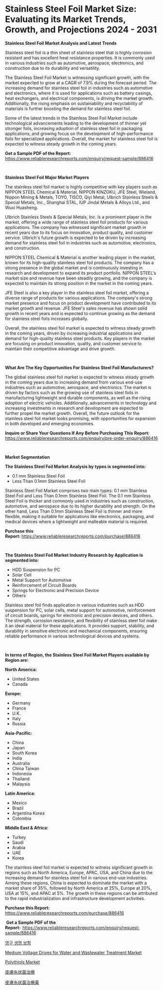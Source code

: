 <p><h1>Stainless Steel Foil Market Size: Evaluating its Market Trends, Growth, and Projections 2024 - 2031</h1></p><p><strong>Stainless Steel Foil Market Analysis and Latest Trends</strong></p>
<p><p>Stainless steel foil is a thin sheet of stainless steel that is highly corrosion resistant and has excellent heat resistance properties. It is commonly used in various industries such as automotive, aerospace, electronics, and construction due to its durability and versatility.</p><p>The Stainless Steel Foil Market is witnessing significant growth, with the market expected to grow at a CAGR of 7.9% during the forecast period. The increasing demand for stainless steel foil in industries such as automotive and electronics, where it is used for applications such as battery casings, heat exchangers, and electrical components, is driving the market growth. Additionally, the rising emphasis on sustainability and recyclability of materials is further boosting the demand for stainless steel foil.</p><p>Some of the latest trends in the Stainless Steel Foil Market include technological advancements leading to the development of thinner yet stronger foils, increasing adoption of stainless steel foil in packaging applications, and growing focus on the development of high-performance foils for specialized applications. Overall, the market for stainless steel foil is expected to witness steady growth in the coming years.</p></p>
<p><strong>Get a Sample PDF of the Report:&nbsp;</strong> <a href="https://www.reliableresearchreports.com/enquiry/request-sample/886416">https://www.reliableresearchreports.com/enquiry/request-sample/886416</a></p>
<p>&nbsp;</p>
<p><strong>Stainless Steel Foil Major Market Players</strong></p>
<p><p>The stainless steel foil market is highly competitive with key players such as NIPPON STEEL Chemical & Material, NIPPON KINZOKU, JFE Steel, Wieland, Nippon Mining & Metals, TOYO, TISCO, Qiyi Metal, Ulbrich Stainless Steels & Special Metals, Inc., Shanghai STAL, IUP Jindal Metals & Alloys Ltd., and Wuxi Huasheng. </p><p>Ulbrich Stainless Steels & Special Metals, Inc. is a prominent player in the market, offering a wide range of stainless steel foil products for various applications. The company has witnessed significant market growth in recent years due to its focus on innovation, product quality, and customer service. Ulbrich's future growth is expected to be driven by increasing demand for stainless steel foil in industries such as automotive, electronics, and construction.</p><p>NIPPON STEEL Chemical & Material is another leading player in the market, known for its high-quality stainless steel foil products. The company has a strong presence in the global market and is continuously investing in research and development to expand its product portfolio. NIPPON STEEL's market size and revenue have been steadily growing, and the company is expected to maintain its strong position in the market in the coming years.</p><p>JFE Steel is also a key player in the stainless steel foil market, offering a diverse range of products for various applications. The company's strong market presence and focus on product development have contributed to its market growth and revenue. JFE Steel's sales revenue has shown solid growth in recent years and is expected to continue growing as the demand for stainless steel foils increases globally. </p><p>Overall, the stainless steel foil market is expected to witness steady growth in the coming years, driven by increasing industrial applications and demand for high-quality stainless steel products. Key players in the market are focusing on product innovation, quality, and customer service to maintain their competitive advantage and drive growth.</p></p>
<p>&nbsp;</p>
<p><strong>What Are The Key Opportunities For Stainless Steel Foil Manufacturers?</strong></p>
<p><p>The global stainless steel foil market is expected to witness steady growth in the coming years due to increasing demand from various end-use industries such as automotive, aerospace, and electronics. The market is driven by factors such as the growing use of stainless steel foils in manufacturing lightweight and durable components, as well as the rising adoption of electric vehicles. Additionally, advancements in technology and increasing investments in research and development are expected to further propel the market growth. Overall, the future outlook for the stainless steel foil market looks promising, with opportunities for expansion in both developed and emerging economies.</p></p>
<p><strong>Inquire or Share Your Questions If Any Before Purchasing This Report:</strong> <a href="https://www.reliableresearchreports.com/enquiry/pre-order-enquiry/886416">https://www.reliableresearchreports.com/enquiry/pre-order-enquiry/886416</a></p>
<p>&nbsp;</p>
<p><strong>Market Segmentation</strong></p>
<p><strong>The Stainless Steel Foil Market Analysis by types is segmented into:</strong></p>
<p><ul><li>0.1 mm Stainless Steel Foil</li><li>Less Than 0.1mm Stainless Steel Foil</li></ul></p>
<p><p>Stainless Steel Foil Market comprises two main types: 0.1 mm Stainless Steel Foil and Less Than 0.1mm Stainless Steel Foil. The 0.1 mm Stainless Steel Foil is thicker and commonly used in industries such as construction, automotive, and aerospace due to its higher durability and strength. On the other hand, Less Than 0.1mm Stainless Steel Foil is thinner and more flexible, making it suitable for applications like electronics, packaging, and medical devices where a lightweight and malleable material is required.</p></p>
<p><strong>Purchase this Report:&nbsp;</strong><a href="https://www.reliableresearchreports.com/purchase/886416">https://www.reliableresearchreports.com/purchase/886416</a></p>
<p>&nbsp;</p>
<p><strong>The Stainless Steel Foil Market Industry Research by Application is segmented into:</strong></p>
<p><ul><li>HDD Suspension for PC</li><li>Solar Cell</li><li>Metal Support for Automotive</li><li>Reinforcement of Circuit Boards</li><li>Springs for Electronic and Precision Device</li><li>Others</li></ul></p>
<p><p>Stainless steel foil finds application in various industries such as HDD suspension for PC, solar cells, metal support for automotive, reinforcement of circuit boards, springs for electronic and precision devices, and others. The strength, corrosion resistance, and flexibility of stainless steel foil make it an ideal material for these applications. It provides support, stability, and durability in sensitive electronic and mechanical components, ensuring reliable performance in various technological devices and systems.</p></p>
<p>&nbsp;</p>
<p><strong>In terms of Region, the Stainless Steel Foil Market Players available by Region are:</strong></p>
<p>
    <p> <strong> North America: </strong>
        <ul>
            <li>United States</li>
            <li>Canada</li>
        </ul>
        </p> 
    <p> <strong> Europe: </strong>
        <ul>
            <li>Germany</li>
            <li>France</li>
            <li>U.K.</li>
            <li>Italy</li>
            <li>Russia</li>
        </ul>
        </p> 
    <p> <strong> Asia-Pacific: </strong>
        <ul>
            <li>China</li>
            <li>Japan</li>
            <li>South Korea</li>
            <li>India</li>
            <li>Australia</li>
            <li>China Taiwan</li>
            <li>Indonesia</li>
            <li>Thailand</li>
            <li>Malaysia</li>
        </ul>
        </p> 
    <p> <strong> Latin America: </strong>
        <ul>
            <li>Mexico</li>
            <li>Brazil</li>
            <li>Argentina Korea</li>
            <li>Colombia</li>
        </ul>
        </p> 
    <p> <strong> Middle East & Africa: </strong>
        <ul>
            <li>Turkey</li>
            <li>Saudi</li>
            <li>Arabia</li>
            <li>UAE</li>
            <li>Korea</li>
        </ul>
    </p>
    </p>
<p><p>The stainless steel foil market is expected to witness significant growth in regions such as North America, Europe, APAC, USA, and China due to the increasing demand for stainless steel foil in various end-use industries. Among these regions, China is expected to dominate the market with a market share of 35%, followed by North America at 25%, Europe at 20%, USA at 15%, and APAC at 5%. The growth in these regions can be attributed to the rapid industrialization and infrastructure development activities.</p></p>
<p><strong>Purchase this Report: </strong><a href="https://www.reliableresearchreports.com/purchase/886416">https://www.reliableresearchreports.com/purchase/886416</a></p>
<p>&nbsp;<strong>Get a Sample PDF of the Report:&nbsp;&nbsp;</strong><a href="https://www.reliableresearchreports.com/enquiry/request-sample/886416">https://www.reliableresearchreports.com/enquiry/request-sample/886416</a></p>
<p><strong></strong></p>
<p><p><a href="https://github.com/vsn7qpua81q/Market-Research-Report-List-1/blob/main/2789727193147.md">영구 생명 보험</a></p><p><a href="https://issuu.com/reportprime-2/docs/medium-voltage-drives-for-water-and-wastewater-tre">Medium Voltage Drives for Water and Wastewater Treatment Market</a></p><p><a href="https://github.com/Whitneyboyettebo9kiw7yr13/Market-Research-Report-List-1/blob/main/polythiols-market.md">Polythiols Market</a></p><p><a href="https://github.com/xnljig2898992/Market-Research-Report-List-1/blob/main/5639850193362.md">皮膚糸状菌治療</a></p><p><a href="https://github.com/adcxff01450218/Market-Research-Report-List-1/blob/main/9296447193363.md">皮膚糸状菌治療薬</a></p></p>